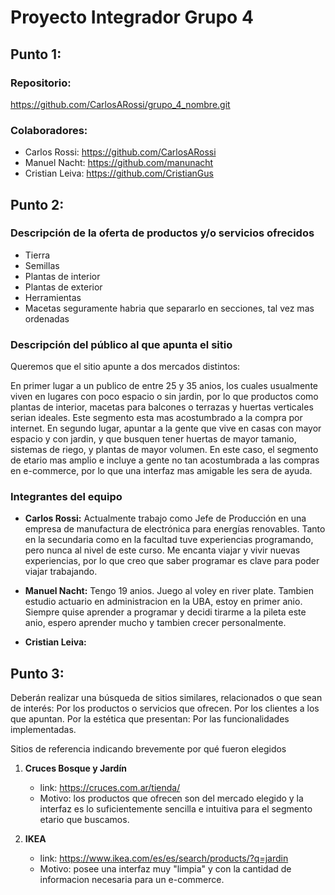 # Proyecto Integrador Grupo 4 

## Punto 1:

### Repositorio: 
<https://github.com/CarlosARossi/grupo_4_nombre.git>
### Colaboradores: 
- Carlos Rossi: <https://github.com/CarlosARossi>
- Manuel Nacht: <https://github.com/manunacht>
- Cristian Leiva: <https://github.com/CristianGus>


## Punto 2:

### Descripción de la oferta de productos y/o servicios ofrecidos

- Tierra
- Semillas
- Plantas de interior
- Plantas de exterior
- Herramientas
- Macetas
seguramente habria que separarlo en secciones, tal vez mas ordenadas


### Descripción del público al que apunta el sitio

Queremos que el sitio apunte a dos mercados distintos: 

En primer lugar a un publico de entre 25 y 35 anios, los cuales usualmente viven en lugares con poco espacio o sin jardin, por lo que productos como plantas de interior, macetas para balcones o terrazas y huertas verticales serian ideales. Este segmento esta mas acostumbrado a la compra por internet.
En segundo lugar, apuntar a la gente que vive en casas con mayor espacio y con jardin, y que busquen tener huertas de mayor tamanio, sistemas de riego, y plantas de mayor volumen. En este caso, el segmento de etario mas amplio e incluye a gente no tan acostumbrada a las compras en e-commerce, por lo que una interfaz mas amigable les sera de ayuda.


### Integrantes del equipo

- **Carlos Rossi:** Actualmente trabajo como Jefe de Producción en una empresa de manufactura de electrónica para energías renovables. Tanto en la secundaria como en la facultad tuve experiencias programando, pero nunca al nivel de este curso. 
Me encanta viajar y vivir nuevas experiencias, por lo que creo que saber programar es clave para poder viajar trabajando.

- **Manuel Nacht:** Tengo 19 anios. Juego al voley en river plate. Tambien estudio actuario en administracion en la UBA, estoy en primer anio. Siempre quise aprender a programar y decidi tirarme a la pileta este anio, espero aprender mucho y tambien crecer personalmente.

- **Cristian Leiva:**


## Punto 3:

Deberán realizar una búsqueda de sitios similares, relacionados o que sean de interés:
Por los productos o servicios que ofrecen.
Por los clientes a los que apuntan.
Por la estética que presentan: 
Por las funcionalidades implementadas.

Sitios de referencia indicando brevemente por qué fueron elegidos

1. **Cruces Bosque y Jardín** 
    - link: <https://cruces.com.ar/tienda/>
    - Motivo: los productos que ofrecen son del mercado elegido y la interfaz es lo suficientemente sencilla e intuitiva para el segmento etario que buscamos.

2. **IKEA** 
    - link: <https://www.ikea.com/es/es/search/products/?q=jardin>
    - Motivo: posee una interfaz muy "limpia" y con la cantidad de informacion necesaria para un e-commerce.